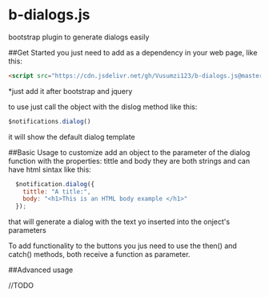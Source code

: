 # b-dialogs.js
bootstrap plugin to generate dialogs easily

##Get Started
you just need to add as a dependency in your web page, like this:

```html
<script src="https://cdn.jsdelivr.net/gh/Vusumzi123/b-dialogs.js@master/dist/b-dialog.min.js"></script>
```
*just add it after bootstrap and jquery

to use just call the object with the dislog method like this:

```js
$notifications.dialog()
```

it will show the default dialog template

##Basic Usage
to customize add an object to the parameter of the dialog function with the properties: tittle and body
they are both strings and can have html sintax
like this:

```js
  $notification.dialog({
    tittle: "A title:",
    body: "<h1>This is an HTML body example </h1>"
  });
```

that will generate a dialog with the text yo inserted into the onject's parameters

To add functionality to the buttons you jus need to use the then() and catch() methods, both receive a function as parameter.

##Advanced usage

//TODO
